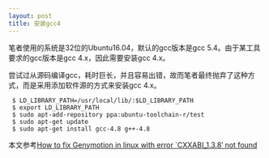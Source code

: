 ```yaml
---
layout: post
title: 安装gcc4
---
```


笔者使用的系统是32位的Ubuntu16.04，默认的gcc版本是gcc 5.4。由于某工具要求的gcc版本是gcc 4.x，因此需要安装gcc 4.x。

尝试过从源码编译gcc，耗时巨长，并且容易出错，故而笔者最终抛弃了这种方式，而是采用添加软件源的方式来安装gcc 4.x。

```
 $ LD_LIBRARY_PATH=/usr/local/lib/:$LD_LIBRARY_PATH
 $ export LD_LIBRARY_PATH
 $ sudo apt-add-repository ppa:ubuntu-toolchain-r/test
 $ sudo apt-get update
 $ sudo apt-get install gcc-4.8 g++-4.8
 ```

本文参考[How to fix Genymotion in linux with error `CXXABI_1.3.8′ not found](https://iamjagjeetubhi.wordpress.com/2016/06/30/how-to-fix-genymotion-in-linux-with-error-cxxabi_1-3-8-not-found/)
